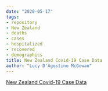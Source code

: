 ```yaml
---
date: "2020-05-17"
tags:
- repository
- New Zealand
- deaths
- cases
- hospitalized
- recovered
- demographics
title: New Zealand Covid-19 Case Data
author: "Lucy D'Agostino McGowan"
---
```


[New Zealand Covid-19 Case Data](https://github.com/nzherald/nz-covid19-data)